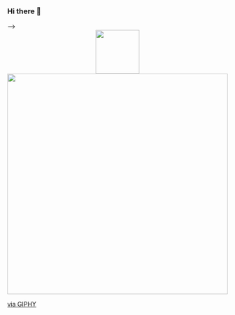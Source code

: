 ### Hi there 👋

<!-- <-- **Wambui-123/Wambui-123** is a ✨ _special_ ✨ repository because its `README.md` (this file) appears on your GitHub profile.

Here are some ideas to get you started:

- 🔭 I’m currently working on ...
- 🌱 I’m currently learning ...
- 👯 I’m looking to collaborate on ...
- 🤔 I’m looking for help with ...
- 💬 Ask me about ...
- 📫 How to reach me: ...
- 😄 Pronouns: ...
- ⚡ Fun fact: ... --> -->

<div id="header" align="center">
  <img src="https://giphy.com/embed/1sgetPM00wWqJpVUTl/giphy.gif" width="100"/>
</div>

<div style="width:100%;height:0;padding-bottom:100%;position:relative;"><img src="https://giphy.com/embed/1sgetPM00wWqJpVUTl" width="100%" height="100%" style="position:absolute" frameBorder="0" class="giphy-embed" allowFullScreen></iframe></div><p><a href="https://giphy.com/gifs/purwadhikaschool-coding-programming-purwadhika-1sgetPM00wWqJpVUTl">via GIPHY</a></p>
